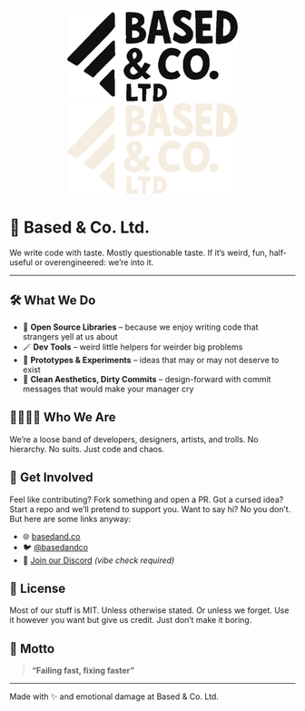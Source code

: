 <p align="center">  
  <img src="https://raw.githubusercontent.com/basedandco/.github/main/assets/basedandco-dark.png#gh-light-mode-only" width="300px">
  <img src="https://raw.githubusercontent.com/basedandco/.github/main/assets/basedandco-light.png#gh-dark-mode-only" width="300px">
</p>

# 🧃 Based & Co. Ltd.
We write code with taste. Mostly questionable taste.
If it’s weird, fun, half-useful or overengineered: we’re into it.

---

## 🛠 What We Do

- 🧰 **Open Source Libraries** – because we enjoy writing code that strangers yell at us about
- 🪄 **Dev Tools** – weird little helpers for weirder big problems
- 🧪 **Prototypes & Experiments** – ideas that may or may not deserve to exist
- 🧼 **Clean Aesthetics, Dirty Commits** – design-forward with commit messages that would make your manager cry

## 👨‍👩‍👧‍👦 Who We Are

We’re a loose band of developers, designers, artists, and trolls.
No hierarchy. No suits. Just code and chaos.

<!-- ## 🔭 Currently Working On

- `based-ui` – UI components with questionable boundaries
- `hype.engine` – a micro-framework for maximum regret
- `uncanny-api` – does things to your data that are *probably* legal
- `based-cli` – our flagship command-line tool that sort of works sometimes

--- -->

## 🤙 Get Involved

Feel like contributing? Fork something and open a PR.
Got a cursed idea? Start a repo and we’ll pretend to support you.
Want to say hi? No you don’t. But here are some links anyway:

- 🌐 [basedand.co](https://basedand.co)
- 🐦 [@basedandco](https://x.com/basedandco)
- 💬 [Join our Discord](https://discord.gg/qBHWCYgnJ8) *(vibe check required)*

## 📜 License

Most of our stuff is MIT. Unless otherwise stated. Or unless we forget.
Use it however you want but give us credit. Just don’t make it boring.

## 🧠 Motto

> **“Failing fast, fixing faster”**

---

Made with ✨ and emotional damage at Based & Co. Ltd.
